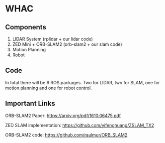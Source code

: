 # WHAC

## Components
1. LIDAR System (rplidar + our lidar code)
2. ZED Mini + ORB-SLAM2 (orb-slam2 + our slam code)
3. Motion Planning
4. Robot

## Code
In total there will be 6 ROS packages. Two for LIDAR, two for SLAM, one for motion planning and one for robot control.

## Important Links
ORB-SLAM2 Paper: https://arxiv.org/pdf/1610.06475.pdf

ZED SLAM implementation: https://github.com/yifenghuang/ZSLAM_TX2

ORB-SLAM2 code: https://github.com/raulmur/ORB_SLAM2
